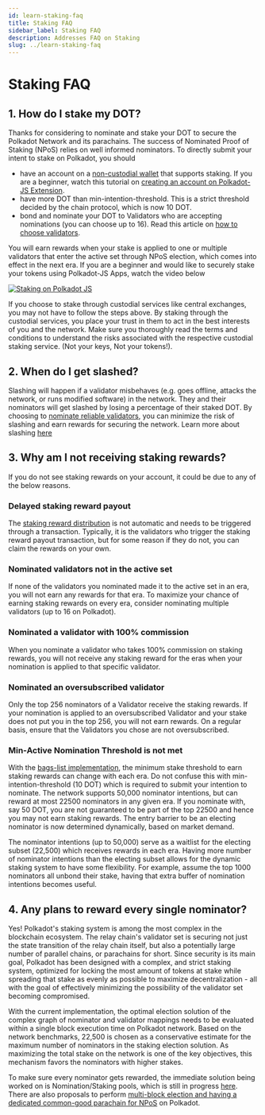 ```yaml
---
id: learn-staking-faq
title: Staking FAQ
sidebar_label: Staking FAQ
description: Addresses FAQ on Staking
slug: ../learn-staking-faq
---
```



# Staking FAQ

## 1. How do I stake my DOT?

Thanks for considering to nominate and stake your DOT to secure the Polkadot Network and its parachains. The success of Nominated Proof of Staking (NPoS) relies on well informed nominators. To directly submit your intent to stake on Polkadot, you should

-  have an account on a [non-custodial wallet](../build/build-wallets.md) that supports staking. If you are a beginner, watch this tutorial on [creating an account on Polkadot-JS Extension](https://youtu.be/sy7lvAqyzkY).
-  have more DOT than min-intention-threshold. This is a strict threshold decided by the chain protocol, which is now 10 DOT.
-  bond and nominate your DOT to Validators who are accepting nominations (you can choose up to 16). Read this article on [how to choose validators](https://support.polkadot.network/support/solutions/articles/65000150130).

You will earn rewards when your stake is applied to one or multiple validators that enter the active set through NPoS election, which comes into effect in the next era. If you are a beginner and would like to securely stake your tokens using Polkadot-JS Apps, watch the video below

[![Staking on Polkadot JS](https://img.youtube.com/vi/FCXC0CDhyS4/0.jpg)](https://youtu.be/FCXC0CDhyS4)

If you choose to stake through custodial services like central exchanges, you may not have to follow the steps above. By staking through the custodial services, you place your trust in them to act in the best interests of you and the network. Make sure you thoroughly read the terms and conditions to understand the risks associated with the respective custodial staking service. (Not your keys, Not your tokens!).

## 2. When do I get slashed?

Slashing will happen if a validator misbehaves (e.g. goes offline, attacks the network, or runs modified software) in the network. They and their nominators will get slashed by losing a percentage of their staked DOT. By choosing to [nominate reliable validators](https://support.polkadot.network/support/solutions/articles/65000169507-the-role-responsibilities-of-a-polkadot-nominator), you can minimize the risk of slashing and earn rewards for securing the network. Learn more about slashing [here](learn-staking.md#slashing)

## 3. Why am I not receiving staking rewards?

If you do not see staking rewards on your account, it could be due to any of the below reasons.

### Delayed staking reward payout

The [staking reward distribution](learn-simple-payouts) is not automatic and needs to be triggered through a transaction. Typically, it is the validators who trigger the staking reward payout transaction, but for some reason if they do not, you can claim the rewards on your own. 

### Nominated validators not in the active set

If none of the validators you nominated made it to the active set in an era, you will not earn any rewards for that era. To maximize your chance of earning staking rewards on every era, consider nominating multiple validators (up to 16 on Polkadot).

### Nominated a validator with 100% commission

When you nominate a validator who takes 100% commission on staking rewards, you will not receive any staking reward for the eras when your nomination is applied to that specific validator.

### Nominated an oversubscribed validator

Only the top 256 nominators of a Validator receive the staking rewards. If your nomination is applied to an oversubscribed Validator and your stake does not put you in the top 256, you will not earn rewards. On a regular basis, ensure that the Validators you chose are not oversubscribed.

### Min-Active Nomination Threshold is not met

With the [bags-list implementation](https://github.com/paritytech/substrate/pull/9507), the minimum stake threshold to earn staking rewards can change with each era. Do not confuse this with min-intention-threshold (10 DOT) which is required to submit your intention to nominate. The network supports 50,000 nominator intentions, but can reward at most 22500 nominators in any given era. If you nominate with, say 50 DOT, you are not guaranteed to be part of the top 22500 and hence you may not earn staking rewards. The entry barrier to be an electing nominator is now determined dynamically, based on market demand.

The nominator intentions (up to 50,000) serve as a waitlist for the electing subset (22,500) which receives rewards in each era. Having more number of nominator intentions than the electing subset allows for the dynamic staking system to have some flexibility. For example, assume the top 1000 nominators all unbond their stake, having that extra buffer of nomination intentions becomes useful.


## 4. Any plans to reward every single nominator?

Yes! Polkadot's staking system is among the most complex in the blockchain ecosystem. The relay chain's validator set is securing not just the state transition of the relay chain itself, but also a potentially large number of parallel chains, or parachains for short. Since security is its main goal, Polkadot has been designed with a complex, and strict staking system, optimized for locking the most amount of tokens at stake while spreading that stake as evenly as possible to maximize decentralization - all with the goal of effectively minimizing the possibility of the validator set becoming compromised. 

With the current implementation, the optimal election solution of the complex graph of nominator and validator mappings needs to be evaluated within a single block execution time on Polkadot network. Based on the network benchmarks, 22,500 is chosen as a conservative estimate for the maximum number of nominators in the staking election solution. As maximizing the total stake on the network is one of the key objectives, this mechanism favors the nominators with higher stakes. 

To make sure every nominator gets rewarded, the immediate solution being worked on is Nomination/Staking pools, which is still in progress [here](https://github.com/paritytech/substrate/pull/10694). There are also proposals to perform [multi-block election and having a dedicated common-good parachain for NPoS](https://github.com/paritytech/substrate/issues/9511) on Polkadot. 





